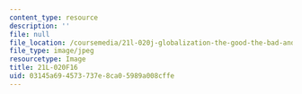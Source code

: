 ```yaml
---
content_type: resource
description: ''
file: null
file_location: /coursemedia/21l-020j-globalization-the-good-the-bad-and-the-in-between-fall-2016/03145a694573737e8ca05989a008cffe_21L-020F16.jpg
file_type: image/jpeg
resourcetype: Image
title: 21L-020F16
uid: 03145a69-4573-737e-8ca0-5989a008cffe
---
```

